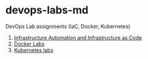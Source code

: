 # devops-labs-md
DevOps Lab assignments (IaC, Docker, Kubernetes)

1. [Infrastructure Automation and Infrastructure as Code]()
2. [Docker Labs]()
3. [Kubernetes labs]()
